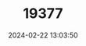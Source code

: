 ---
title: "19377"
category: "Ratufa bicolor"
draft: false
date: 2024-02-22 13:03:50
languages:
  English: ["Malayan Giant Squirrel", "Black Giant Squirrel"]
  Bengali: ["Bitha", "Boro Katbirali", "Lisu", "Nishi", "Seki"]
  French: ["Écureuil Géant De Malaisie"]
---